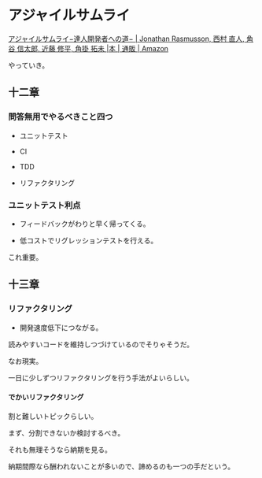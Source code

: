 # アジャイルサムライ

[アジャイルサムライ−達人開発者への道− | Jonathan Rasmusson, 西村 直人, 角谷 信太郎, 近藤 修平, 角掛 拓未 |本 | 通販 | Amazon](https://www.amazon.co.jp/%E3%82%A2%E3%82%B8%E3%83%A3%E3%82%A4%E3%83%AB%E3%82%B5%E3%83%A0%E3%83%A9%E3%82%A4%E2%88%92%E9%81%94%E4%BA%BA%E9%96%8B%E7%99%BA%E8%80%85%E3%81%B8%E3%81%AE%E9%81%93%E2%88%92-Jonathan-Rasmusson/dp/4274068560)

やっていき。

## 十二章

### 問答無用でやるべきこと四つ

* ユニットテスト

* CI

* TDD

* リファクタリング

### ユニットテスト利点

* フィードバックがわりと早く帰ってくる。

* 低コストでリグレッションテストを行える。

これ重要。



## 十三章

### リファクタリング

* 開発速度低下につながる。

読みやすいコードを維持しつづけているのでそりゃそうだ。

なお現実。

一日に少しずつリファクタリングを行う手法がよいらしい。

#### でかいリファクタリング

割と難しいトピックらしい。

まず、分割できないか検討するべき。

それも無理そうなら納期を見る。

納期間際なら酬われないことが多いので、諦めるのも一つの手だという。
